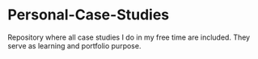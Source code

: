 # Personal-Case-Studies
Repository where all case studies I do in my free time are included. They serve as learning and portfolio purpose.
